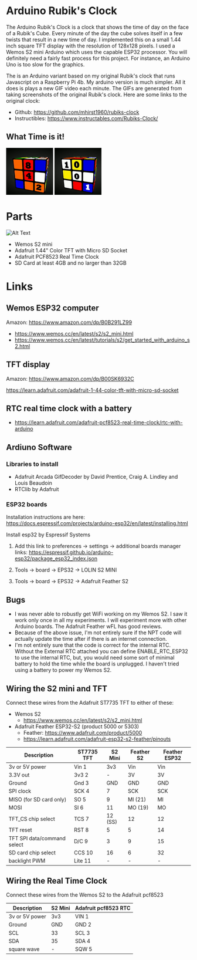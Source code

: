 # Arduino Rubik's Clock

The Arduino Rubik's Clock is a clock that shows the time of day on the face of a Rubik's Cube.  Every minute of the day the cube solves itself in a few twists that result in a new time of day.  I implemented this on a small 1.44 inch square TFT display with the resolution of 128x128 pixels.  I used a Wemos S2 mini Arduino which uses the capable ESP32 processor.  You will definitely need a fairly fast process for this project.  For instance, an Arduino Uno is too slow for the graphics.

The is an Arduino variant based on my original Rubik's clock that runs Javascript on a Raspberry Pi 4b.  My arduino version is much simpler.  All it does is plays a new GIF video each minute.  The GIFs are generated from taking screenshots of the original Rubik's clock.  Here are some links to the original clock:

- Github: https://github.com/mhirst1960/rubiks-clock
- Instructibles: https://www.instructables.com/Rubiks-Clock/

## What Time is it!

![Alt Text](sdcard_files/12hourclock-128x128/rubiks-clock-0843.gif "The time is 08:43")
![Alt Text](sdcard_files/12hourclock-128x128/rubiks-clock-1002.gif "The time is 10:02")


# Parts

![Alt Text](Images/Rubiks-clock-S2Mini-breadboard.png "Wemos S2 Mini, 1.44 TFT, RTC")

- Wemos S2 mini 
- Adafruit 1.44" Color TFT with Micro SD Socket
- Adafruit PCF8523 Real Time Clock
- SD Card at least 4GB and no larger than 32GB


# Links

## Wemos ESP32 computer

Amazon: https://www.amazon.com/dp/B0B291LZ99

- https://www.wemos.cc/en/latest/s2/s2_mini.html
- https://www.wemos.cc/en/latest/tutorials/s2/get_started_with_arduino_s2.html

## TFT display

Amazon: https://www.amazon.com/dp/B00SK6932C

https://learn.adafruit.com/adafruit-1-44-color-tft-with-micro-sd-socket

## RTC real time clock with a battery

- https://learn.adafruit.com/adafruit-pcf8523-real-time-clock/rtc-with-arduino

## Ardiuno Software

### Libraries to install

- Adafruit Arcada GifDecoder by David Prentice, Craig A. Lindley and Louis Beaudoin
- RTClib by Adafruit

### ESP32 boards

Installation instructions are here:
    https://docs.espressif.com/projects/arduino-esp32/en/latest/installing.html

Install esp32 by Espressif Systems
1. Add this link to preferences -> settings -> additional boards manager links:
  https://espressif.github.io/arduino-esp32/package_esp32_index.json

2. Tools -> board -> EPS32 -> LOLIN S2 MINI

2. Tools -> board -> EPS32 -> Adafruit Feather S2


## Bugs
- I was never able to robustly get WiFi working on my Wemos S2.  I saw it work only once in all my experiments.  I will experiment more with other Arduino boards.  The Adafruit Feather wFL has good reviews.
- Because of the above issue, I'm not entirely sure if the NPT code will actually update the time after if there is an internet connection.
- I'm not entirely sure that the code is correct for the internal RTC.  Without the External RTC attached you can define ENABLE_RTC_ESP32 to use the internal RTC, but, you would need some sort of minimal battery to hold the time while the board is unplugged.  I haven't tried using a battery to power my Wemos S2. 

## Wiring the S2 mini and TFT

Connect these wires from the Adafruit ST7735 TFT to either of these:
- Wemos S2
  -  https://www.wemos.cc/en/latest/s2/s2_mini.html
- Adafruit Feather ESP32-S2 (product 5000 or 5303)
  - Feather: https://www.adafruit.com/product/5000
  - https://learn.adafruit.com/adafruit-esp32-s2-feather/pinouts 

| Description                  | ST7735 TFT | S2 Mini | Feather S2 | Feather ESP32 |
| ----                         | -------    | --------| -------------- | -----|
| 3v or 5V power               |Vin 1       | 3v3     | Vin     | Vin |
| 3.3V out                     | 3v3 2      | -       | 3V      | 3V |
| Ground                       | Gnd 3      | GND     | GND     | GND |
| SPI clock                    | SCK 4      | 7       | SCK     | SCK |
| MISO (for SD card only)      | SO 5       | 9       | MI (21) | MI  |
| MOSI                         | SI 6       | 11      | MO (19) | MO |
| TFT_CS chip select           | TCS 7      | 12 (SS) | 12      | 12 |
| TFT reset                    | RST 8      | 5       | 5       | 14 |
| TFT SPI data/command select  | D/C 9      | 3       | 9       | 15 |
| SD card chip select          | CCS 10     | 16      | 6       | 32 |
| backlight PWM                | Lite 11    | -       | -       | -  |


## Wiring the Real Time Clock

Connect these wires from the Wemos S2 to the Adafruit pcf8523

| Description        | S2 Mini | Adafruit pcf8523 RTC |
| ----               | ------- | -------------- |
| 3v or 5V power     | 3v3     | VIN 1 |
| Ground             | GND     | GND 2 |
| SCL                | 33      | SCL 3 |
| SDA                | 35      | SDA 4 |
| square wave        | -       | SQW 5 |
